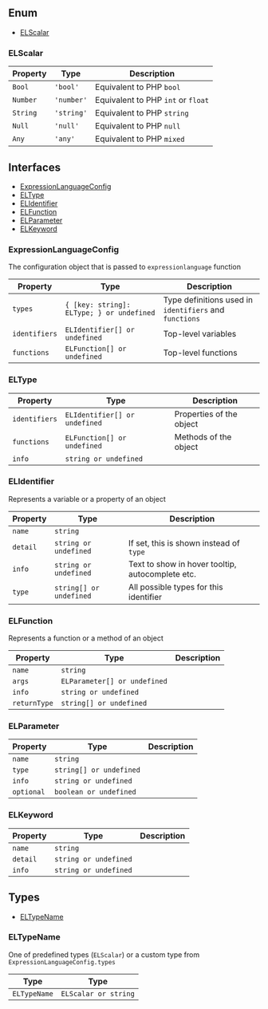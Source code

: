 
## Enum

- [ELScalar](#elscalar)

### ELScalar



| Property | Type | Description |
| ---------- | ---------- | ---------- |
| `Bool` | `'bool'` | Equivalent to PHP `bool` |
| `Number` | `'number'` | Equivalent to PHP `int` or `float` |
| `String` | `'string'` | Equivalent to PHP `string` |
| `Null` | `'null'` | Equivalent to PHP `null` |
| `Any` | `'any'` | Equivalent to PHP `mixed` |


## Interfaces

- [ExpressionLanguageConfig](#expressionlanguageconfig)
- [ELType](#eltype)
- [ELIdentifier](#elidentifier)
- [ELFunction](#elfunction)
- [ELParameter](#elparameter)
- [ELKeyword](#elkeyword)

### ExpressionLanguageConfig

The configuration object that is passed to `expressionlanguage` function

| Property | Type | Description |
| ---------- | ---------- | ---------- |
| `types` | `{ [key: string]: ELType; } or undefined` | Type definitions used in `identifiers` and `functions` |
| `identifiers` | `ELIdentifier[] or undefined` | Top-level variables |
| `functions` | `ELFunction[] or undefined` | Top-level functions |


### ELType



| Property | Type | Description |
| ---------- | ---------- | ---------- |
| `identifiers` | `ELIdentifier[] or undefined` | Properties of the object |
| `functions` | `ELFunction[] or undefined` | Methods of the object |
| `info` | `string or undefined` |  |


### ELIdentifier

Represents a variable or a property of an object

| Property | Type | Description |
| ---------- | ---------- | ---------- |
| `name` | `string` |  |
| `detail` | `string or undefined` | If set, this is shown instead of `type` |
| `info` | `string or undefined` | Text to show in hover tooltip, autocomplete etc. |
| `type` | `string[] or undefined` | All possible types for this identifier |


### ELFunction

Represents a function or a method of an object

| Property | Type | Description |
| ---------- | ---------- | ---------- |
| `name` | `string` |  |
| `args` | `ELParameter[] or undefined` |  |
| `info` | `string or undefined` |  |
| `returnType` | `string[] or undefined` |  |


### ELParameter



| Property | Type | Description |
| ---------- | ---------- | ---------- |
| `name` | `string` |  |
| `type` | `string[] or undefined` |  |
| `info` | `string or undefined` |  |
| `optional` | `boolean or undefined` |  |


### ELKeyword



| Property | Type | Description |
| ---------- | ---------- | ---------- |
| `name` | `string` |  |
| `detail` | `string or undefined` |  |
| `info` | `string or undefined` |  |


## Types

- [ELTypeName](#eltypename)

### ELTypeName

One of predefined types (`ELScalar`) or a custom type from `ExpressionLanguageConfig.types`

| Type | Type |
| ---------- | ---------- |
| `ELTypeName` | `ELScalar or string` |

